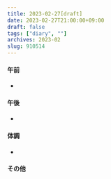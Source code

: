 ```yaml
---
title: 2023-02-27[draft]
date: 2023-02-27T21:00:00+09:00
draft: false
tags: ["diary", ""]
archives: 2023-02
slug: 910514
---
```

#### 午前
- 
#### 午後
- 
#### 体調
- 
#### その他